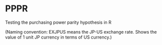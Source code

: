 # PPPR

Testing the purchasing power parity hypothesis in R

(Naming convention: EXJPUS means the JP-US exchange rate. Shows the value of 1 unit JP currency in terms of US currency.)
